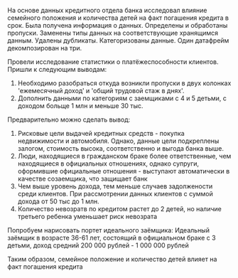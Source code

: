 На основе данных кредитного отдела банка исследовал влияние семейного положения и количества детей на факт погашения кредита в срок. Была получена информация о данных. Определены и обработаны пропуски. 
Заменены типы данных на соответствующие хранящимся данным. Удалены дубликаты. Категоризованы данные. Один датафрейм декомпозирован на три.

Провели исследование статистики о платёжеспособности клиентов. Пришли к следующим выводам:
1. Необходимо разобраться откуда возникли пропуски в двух колонках 'ежемесячный доход' и 'общий трудовой стаж в днях'.
2. Дополнить данными по категориям с заемщиками с 4 и 5 детьми, с доходом больще 1 млн и меньше 30 тыс.

Предварительно можно сделать вывод: 
1. Рисковые цели выдачей кредитных средств - покупка недвижимости и автомобиля. Однако, данные цели подкреплены залогом, стоимость высока, соответственно и выгода банка выше.
2. Люди, находящиеся в гражданском браке более ответственные, чем находящиеся в официальных отношениях, однако супруги, оформившие официальные отношения - выступают автоматически в качестве созаемщика, что защищает банк
3. Чем выше уровень дохода, тем меньше случаев задолжености среди клиентов. При рассмотрении данных клиентов с суммой дохода от 50 тыс до 1 млн.
4. Количество невозратв по кредитом растет до 2 детей, но наличие третьего ребенка уменьшает риск невозрата

Попробуем нарисовать портет идеального заёмщика:
Идеальный заёмщик в возрасте 36-61 лет, состоящий в официальном браке с 3 детьми, доход средний 200 000 рублей - 1 000 000 рублей

Таким образом, семейное положение и количество детей влияет на факт погашения кредита
